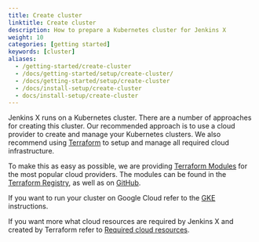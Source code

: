 ```yaml
---
title: Create cluster
linktitle: Create cluster
description: How to prepare a Kubernetes cluster for Jenkins X
weight: 10
categories: [getting started]
keywords: [cluster]
aliases:
  - /getting-started/create-cluster
  - /docs/getting-started/setup/create-cluster/
  - /docs/getting-started/setup/create-cluster
  - /docs/install-setup/create-cluster
  - docs/install-setup/create-cluster
---
```


Jenkins X runs on a Kubernetes cluster.
There are a number of approaches for creating this cluster.
Our recommended approach is to use a cloud provider to create and manage your Kubernetes clusters.
We also recommend using [Terraform](https://www.terraform.io) to setup and manage all required cloud infrastructure.

To make this as easy as possible, we are providing [Terraform Modules](https://www.terraform.io/docs/modules/index.html) for the most popular cloud providers.
The modules can be found in the [Terraform Registry](https://registry.terraform.io/search?q=jx), as well as on [GitHub](http://github.com/jenkins-x?q=terraform-).

If you want to run your cluster on Google Cloud refer to the [GKE](/docs/getting-started/setup/create-cluster/gke) instructions.
<!-- In case you prefer Amazon's refer to the [EKS](/docs/getting-started/setup/create-cluster/eks) instructions. -->

If you want more what cloud resources are required by Jenkins X and created by Terraform refer to [Required cloud resources](/docs/getting-started/setup/create-cluster/required-cloud-resources).
